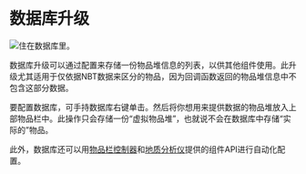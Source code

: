 # 数据库升级

![住在数据库里。](oredict:oc:databaseUpgrade1)

数据库升级可以通过配置来存储一份物品堆信息的列表，以供其他组件使用。此升级尤其适用于仅依据NBT数据来区分的物品，因为回调函数返回的物品堆信息中不包含这部分数据。

要配置数据库，可手持数据库右键单击。然后将你想用来提供数据的物品堆放入上部物品栏中。此操作只会存储一份“虚拟物品堆”，也就说不会在数据库中存储“实际的”物品。

此外，数据库还可以用[物品栏控制器](inventoryControllerUpgrade.md)和[地质分析仪](../block/geolyzer.md)提供的组件API进行自动化配置。
